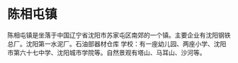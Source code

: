 # 陈相屯镇

陈相屯镇是坐落于中国辽宁省沈阳市苏家屯区南郊的一个镇。主要企业有沈阳钢铁总厂。沈阳第一水泥厂。石油部器材仓库  学校：有一座幼儿园、两座小学、沈阳市第六十七中学、沈阳城市学院等。自然景观有塔山、马耳山、沙河等。



